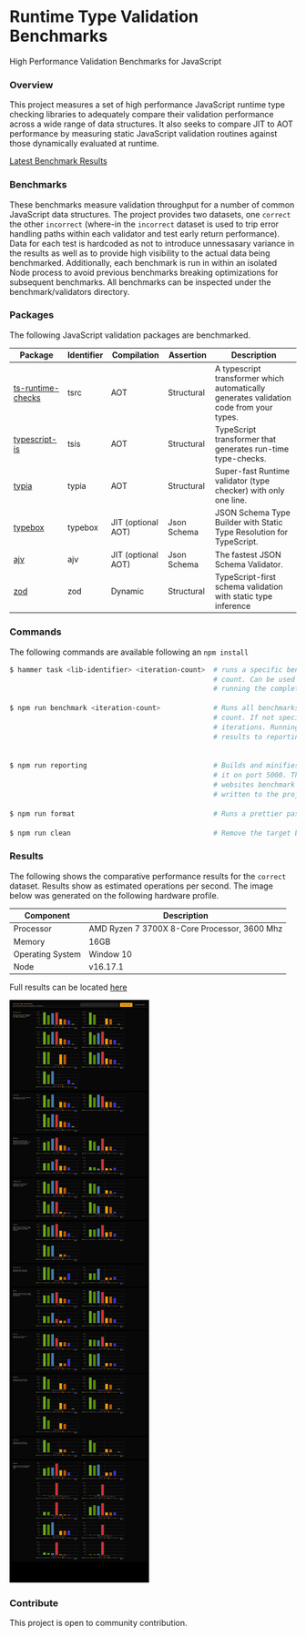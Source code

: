 # Runtime Type Validation Benchmarks

High Performance Validation Benchmarks for JavaScript

### Overview

This project measures a set of high performance JavaScript runtime type checking libraries to adequately compare their validation performance across a wide range of data structures. It also seeks to compare JIT to AOT performance by measuring static JavaScript validation routines against those dynamically evaluated at runtime.

[Latest Benchmark Results](https://sinclairzx81.github.io/runtime-type-benchmarks/)

### Benchmarks

These benchmarks measure validation throughput for a number of common JavaScript data structures. The project provides two datasets, one `correct` the other `incorrect` (where-in the `incorrect` dataset is used to trip error handling paths within each validator and test early return performance). Data for each test is hardcoded as not to introduce unnessasary variance in the results as well as to provide high visibility to the actual data being benchmarked. Additionally, each benchmark is run in within an isolated Node process to avoid previous benchmarks breaking optimizations for subsequent benchmarks. All benchmarks can be inspected under the benchmark/validators directory.

### Packages

The following JavaScript validation packages are benchmarked.

| Package                                                              | Identifier | Compilation               | Assertion        | Description                                                                                |
|---                                                                   |---         |---                        |---               |---                                                                                         |
| [ts-runtime-checks](https://github.com/GoogleFeud/ts-runtime-checks) | tsrc       | AOT                       | Structural       | A typescript transformer which automatically generates validation code from your types.    |
| [typescript-is](https://github.com/woutervh-/typescript-is)          | tsis       | AOT                       | Structural       | TypeScript transformer that generates run-time type-checks.                                |
| [typia](https://github.com/samchon/typia)                            | typia      | AOT                       | Structural       | Super-fast Runtime validator (type checker) with only one line.                            |
| [typebox](https://github.com/sinclairzx81/typebox)                   | typebox    | JIT (optional AOT)        | Json Schema      | JSON Schema Type Builder with Static Type Resolution for TypeScript.                       |
| [ajv](https://github.com/ajv-validator/ajv)                          | ajv        | JIT (optional AOT)        | Json Schema      | The fastest JSON Schema Validator.                                                         |
| [zod](https://github.com/colinhacks/zod)                             | zod        | Dynamic                   | Structural       | TypeScript-first schema validation with static type inference                              |


### Commands

The following commands are available following an `npm install`

```bash
$ hammer task <lib-identifier> <iteration-count>  # runs a specific benchmark with the given iteration
                                                  # count. Can be used for testing benchmarks without
                                                  # running the complete suite.

$ npm run benchmark <iteration-count>             # Runs all benchmarks with an optional iteration 
                                                  # count. If not specified the default is 10 million
                                                  # iterations. Running the benchmark will write
                                                  # results to reporting/results/<lib>/<test>.json.


$ npm run reporting                               # Builds and minifies the reporting website and serves
                                                  # it on port 5000. This task will also capture the current 
                                                  # websites benchmark results (see image below) which is 
                                                  # written to the project root (see screenshot.png)

$ npm run format                                  # Runs a prettier pass over the project.

$ npm run clean                                   # Remove the target build directory.
```


### Results

The following shows the comparative performance results for the `correct` dataset. Results show as estimated operations per second. The image below was generated on the following hardware profile.


| Component        | Description                                  |
|---               |---                                           |
| Processor        | AMD Ryzen 7 3700X 8-Core Processor, 3600 Mhz | 
| Memory           | 16GB                                         |
| Operating System | Window 10                                    |
| Node             | v16.17.1                                     |

Full results can be located [here](https://sinclairzx81.github.io/runtime-type-benchmarks/)

![](screenshot.png)

### Contribute

This project is open to community contribution.